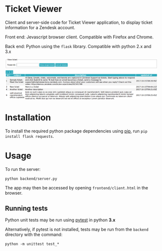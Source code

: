 # Ticket Viewer

Client and server-side code for Ticket Viewer application, to display ticket information for a Zendesk account.

Front end: Jevascript browser client. Compatible with Firefox and Chrome.

Back end: Python using the `flask` library. Compatible with python 2.x and 3.x

![Screentshot of browser client](browser_screenshot.png)

# Installation
To install the required python package dependencies using [pip](https://pip.pypa.io/en/stable/installing/), run `pip install flask requests`.

# Usage
To run the server:

```
python backend/server.py
```

The app may then be accessed by opening `frontend/client.html` in the browser.

## Running tests
Python unit tests may be run using [pytest](https://docs.pytest.org/en/latest/) in python **3.x**

Alternatively, if pytest is not installed, tests may be run from the `backend` directory with the command:

```
python -m unittest test_*
``` 

